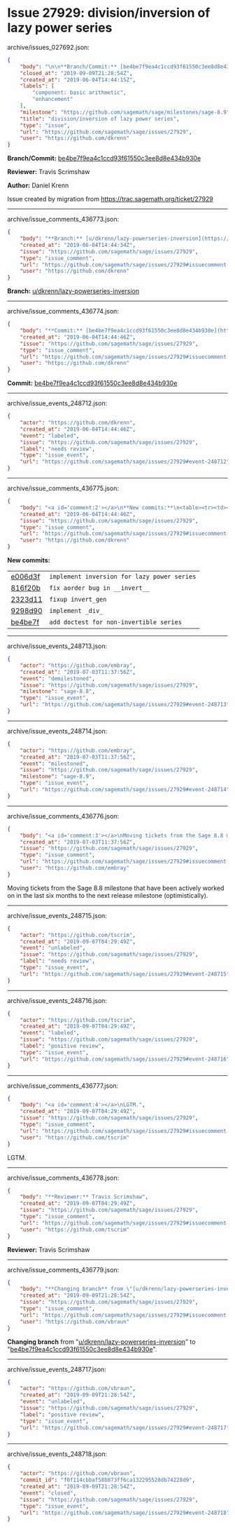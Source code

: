 # Issue 27929: division/inversion of lazy power series

archive/issues_027692.json:
```json
{
    "body": "\n\n**Branch/Commit:** [be4be7f9ea4c1ccd93f61550c3ee8d8e434b930e](https://github.com/sagemath/sagetrac-mirror/commit/be4be7f9ea4c1ccd93f61550c3ee8d8e434b930e)\n\n**Reviewer:** Travis Scrimshaw\n\n**Author:** Daniel Krenn\n\nIssue created by migration from https://trac.sagemath.org/ticket/27929\n\n",
    "closed_at": "2019-09-09T21:28:54Z",
    "created_at": "2019-06-04T14:44:15Z",
    "labels": [
        "component: basic arithmetic",
        "enhancement"
    ],
    "milestone": "https://github.com/sagemath/sage/milestones/sage-8.9",
    "title": "division/inversion of lazy power series",
    "type": "issue",
    "url": "https://github.com/sagemath/sage/issues/27929",
    "user": "https://github.com/dkrenn"
}
```


**Branch/Commit:** [be4be7f9ea4c1ccd93f61550c3ee8d8e434b930e](https://github.com/sagemath/sagetrac-mirror/commit/be4be7f9ea4c1ccd93f61550c3ee8d8e434b930e)

**Reviewer:** Travis Scrimshaw

**Author:** Daniel Krenn

Issue created by migration from https://trac.sagemath.org/ticket/27929





---

archive/issue_comments_436773.json:
```json
{
    "body": "**Branch:** [u/dkrenn/lazy-powerseries-inversion](https://github.com/sagemath/sagetrac-mirror/tree/u/dkrenn/lazy-powerseries-inversion)",
    "created_at": "2019-06-04T14:44:34Z",
    "issue": "https://github.com/sagemath/sage/issues/27929",
    "type": "issue_comment",
    "url": "https://github.com/sagemath/sage/issues/27929#issuecomment-436773",
    "user": "https://github.com/dkrenn"
}
```

**Branch:** [u/dkrenn/lazy-powerseries-inversion](https://github.com/sagemath/sagetrac-mirror/tree/u/dkrenn/lazy-powerseries-inversion)



---

archive/issue_comments_436774.json:
```json
{
    "body": "**Commit:** [be4be7f9ea4c1ccd93f61550c3ee8d8e434b930e](https://github.com/sagemath/sagetrac-mirror/commit/be4be7f9ea4c1ccd93f61550c3ee8d8e434b930e)",
    "created_at": "2019-06-04T14:44:46Z",
    "issue": "https://github.com/sagemath/sage/issues/27929",
    "type": "issue_comment",
    "url": "https://github.com/sagemath/sage/issues/27929#issuecomment-436774",
    "user": "https://github.com/dkrenn"
}
```

**Commit:** [be4be7f9ea4c1ccd93f61550c3ee8d8e434b930e](https://github.com/sagemath/sagetrac-mirror/commit/be4be7f9ea4c1ccd93f61550c3ee8d8e434b930e)



---

archive/issue_events_248712.json:
```json
{
    "actor": "https://github.com/dkrenn",
    "created_at": "2019-06-04T14:44:46Z",
    "event": "labeled",
    "issue": "https://github.com/sagemath/sage/issues/27929",
    "label": "needs review",
    "type": "issue_event",
    "url": "https://github.com/sagemath/sage/issues/27929#event-248712"
}
```



---

archive/issue_comments_436775.json:
```json
{
    "body": "<a id='comment:2'></a>\n**New commits:**\n<table><tr><td><a href=\"https://github.com/sagemath/sagetrac-mirror/commit/e006d3f141b73ffef9886d66bcddd07e12e69df6\">e006d3f</a></td><td><code>implement inversion for lazy power series</code></td></tr><tr><td><a href=\"https://github.com/sagemath/sagetrac-mirror/commit/816f20b1ed605af9b9de741ae91a88007dceac6f\">816f20b</a></td><td><code>fix aorder bug in __invert__</code></td></tr><tr><td><a href=\"https://github.com/sagemath/sagetrac-mirror/commit/2323d11d9ceb425208c177dd3b115dd2d9a18a15\">2323d11</a></td><td><code>fixup invert_gen</code></td></tr><tr><td><a href=\"https://github.com/sagemath/sagetrac-mirror/commit/9298d9065ec798738636f61321ee4dbd20911ebc\">9298d90</a></td><td><code>implement _div_</code></td></tr><tr><td><a href=\"https://github.com/sagemath/sagetrac-mirror/commit/be4be7f9ea4c1ccd93f61550c3ee8d8e434b930e\">be4be7f</a></td><td><code>add doctest for non-invertible series</code></td></tr></table>\n",
    "created_at": "2019-06-04T14:44:46Z",
    "issue": "https://github.com/sagemath/sage/issues/27929",
    "type": "issue_comment",
    "url": "https://github.com/sagemath/sage/issues/27929#issuecomment-436775",
    "user": "https://github.com/dkrenn"
}
```

<a id='comment:2'></a>
**New commits:**
<table><tr><td><a href="https://github.com/sagemath/sagetrac-mirror/commit/e006d3f141b73ffef9886d66bcddd07e12e69df6">e006d3f</a></td><td><code>implement inversion for lazy power series</code></td></tr><tr><td><a href="https://github.com/sagemath/sagetrac-mirror/commit/816f20b1ed605af9b9de741ae91a88007dceac6f">816f20b</a></td><td><code>fix aorder bug in __invert__</code></td></tr><tr><td><a href="https://github.com/sagemath/sagetrac-mirror/commit/2323d11d9ceb425208c177dd3b115dd2d9a18a15">2323d11</a></td><td><code>fixup invert_gen</code></td></tr><tr><td><a href="https://github.com/sagemath/sagetrac-mirror/commit/9298d9065ec798738636f61321ee4dbd20911ebc">9298d90</a></td><td><code>implement _div_</code></td></tr><tr><td><a href="https://github.com/sagemath/sagetrac-mirror/commit/be4be7f9ea4c1ccd93f61550c3ee8d8e434b930e">be4be7f</a></td><td><code>add doctest for non-invertible series</code></td></tr></table>




---

archive/issue_events_248713.json:
```json
{
    "actor": "https://github.com/embray",
    "created_at": "2019-07-03T11:37:56Z",
    "event": "demilestoned",
    "issue": "https://github.com/sagemath/sage/issues/27929",
    "milestone": "sage-8.8",
    "type": "issue_event",
    "url": "https://github.com/sagemath/sage/issues/27929#event-248713"
}
```



---

archive/issue_events_248714.json:
```json
{
    "actor": "https://github.com/embray",
    "created_at": "2019-07-03T11:37:56Z",
    "event": "milestoned",
    "issue": "https://github.com/sagemath/sage/issues/27929",
    "milestone": "sage-8.9",
    "type": "issue_event",
    "url": "https://github.com/sagemath/sage/issues/27929#event-248714"
}
```



---

archive/issue_comments_436776.json:
```json
{
    "body": "<a id='comment:3'></a>\nMoving tickets from the Sage 8.8 milestone that have been actively worked on in the last six months to the next release milestone (optimistically).",
    "created_at": "2019-07-03T11:37:56Z",
    "issue": "https://github.com/sagemath/sage/issues/27929",
    "type": "issue_comment",
    "url": "https://github.com/sagemath/sage/issues/27929#issuecomment-436776",
    "user": "https://github.com/embray"
}
```

<a id='comment:3'></a>
Moving tickets from the Sage 8.8 milestone that have been actively worked on in the last six months to the next release milestone (optimistically).



---

archive/issue_events_248715.json:
```json
{
    "actor": "https://github.com/tscrim",
    "created_at": "2019-09-07T04:29:49Z",
    "event": "unlabeled",
    "issue": "https://github.com/sagemath/sage/issues/27929",
    "label": "needs review",
    "type": "issue_event",
    "url": "https://github.com/sagemath/sage/issues/27929#event-248715"
}
```



---

archive/issue_events_248716.json:
```json
{
    "actor": "https://github.com/tscrim",
    "created_at": "2019-09-07T04:29:49Z",
    "event": "labeled",
    "issue": "https://github.com/sagemath/sage/issues/27929",
    "label": "positive review",
    "type": "issue_event",
    "url": "https://github.com/sagemath/sage/issues/27929#event-248716"
}
```



---

archive/issue_comments_436777.json:
```json
{
    "body": "<a id='comment:4'></a>\nLGTM.",
    "created_at": "2019-09-07T04:29:49Z",
    "issue": "https://github.com/sagemath/sage/issues/27929",
    "type": "issue_comment",
    "url": "https://github.com/sagemath/sage/issues/27929#issuecomment-436777",
    "user": "https://github.com/tscrim"
}
```

<a id='comment:4'></a>
LGTM.



---

archive/issue_comments_436778.json:
```json
{
    "body": "**Reviewer:** Travis Scrimshaw",
    "created_at": "2019-09-07T04:29:49Z",
    "issue": "https://github.com/sagemath/sage/issues/27929",
    "type": "issue_comment",
    "url": "https://github.com/sagemath/sage/issues/27929#issuecomment-436778",
    "user": "https://github.com/tscrim"
}
```

**Reviewer:** Travis Scrimshaw



---

archive/issue_comments_436779.json:
```json
{
    "body": "**Changing branch** from \"[u/dkrenn/lazy-powerseries-inversion](https://github.com/sagemath/sagetrac-mirror/tree/u/dkrenn/lazy-powerseries-inversion)\" to \"[be4be7f9ea4c1ccd93f61550c3ee8d8e434b930e](https://github.com/sagemath/sagetrac-mirror/commit/be4be7f9ea4c1ccd93f61550c3ee8d8e434b930e)\".",
    "created_at": "2019-09-09T21:28:54Z",
    "issue": "https://github.com/sagemath/sage/issues/27929",
    "type": "issue_comment",
    "url": "https://github.com/sagemath/sage/issues/27929#issuecomment-436779",
    "user": "https://github.com/vbraun"
}
```

**Changing branch** from "[u/dkrenn/lazy-powerseries-inversion](https://github.com/sagemath/sagetrac-mirror/tree/u/dkrenn/lazy-powerseries-inversion)" to "[be4be7f9ea4c1ccd93f61550c3ee8d8e434b930e](https://github.com/sagemath/sagetrac-mirror/commit/be4be7f9ea4c1ccd93f61550c3ee8d8e434b930e)".



---

archive/issue_events_248717.json:
```json
{
    "actor": "https://github.com/vbraun",
    "created_at": "2019-09-09T21:28:54Z",
    "event": "unlabeled",
    "issue": "https://github.com/sagemath/sage/issues/27929",
    "label": "positive review",
    "type": "issue_event",
    "url": "https://github.com/sagemath/sage/issues/27929#event-248717"
}
```



---

archive/issue_events_248718.json:
```json
{
    "actor": "https://github.com/vbraun",
    "commit_id": "f0f114cbbaf58b873ff6ca132295528db74228d9",
    "created_at": "2019-09-09T21:28:54Z",
    "event": "closed",
    "issue": "https://github.com/sagemath/sage/issues/27929",
    "type": "issue_event",
    "url": "https://github.com/sagemath/sage/issues/27929#event-248718"
}
```
